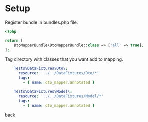 # Setup

Register bundle in bundles.php file.
```php
<?php

return [
    DtoMapperBundle\DtoMapperBundle::class => ['all' => true],
];
```

Tag directory with classes that you want add to mapping.
```yaml
    Tests\DataFixtures\Dto\:
      resource: '../../DataFixtures/Dto/*'
      tags:
        - { name: dto_mapper.annotated }

    Tests\DataFixtures\Model\:
      resource: '../../DataFixtures/Model/*'
      tags:
        - { name: dto_mapper.annotated }
```

[back](..)